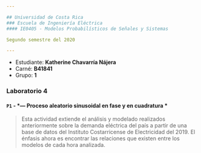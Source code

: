 ```yaml
---

## Universidad de Costa Rica
### Escuela de Ingeniería Eléctrica
#### IE0405 - Modelos Probabilísticos de Señales y Sistemas

Segundo semestre del 2020

---
```


* Estudiante: **Katherine Chavarría Nájera**
* Carné: **B41841**
* Grupo: **1**

### Laboratorio 4
#### `P1` - *— Proceso aleatorio sinusoidal en fase y en cuadratura *

> Esta actividad extiende el análisis y modelado realizados anteriormente sobre la demanda eléctrica del país a partir de una base de datos del Instituto Costarricense de Electricidad del 2019. El énfasis ahora es encontrar las relaciones que existen entre los modelos de cada hora analizada.
